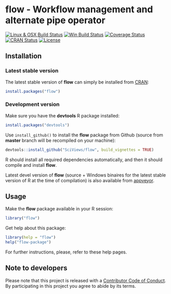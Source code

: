 # flow - Workflow management and alternate pipe operator

[![Linux & OSX Build Status](https://travis-ci.org/SciViews/flow.svg )](https://travis-ci.org/SciViews/flow)
[![Win Build Status](https://ci.appveyor.com/api/projects/status/github/SciViews/flow?branch=master&svg=true)](http://ci.appveyor.com/project/phgrosjean/flow)
[![Coverage Status](https://img.shields.io/codecov/c/github/SciViews/flow/master.svg)
](https://codecov.io/github/SciViews/flow?branch=master)
[![CRAN Status](http://www.r-pkg.org/badges/version/flow)](http://cran.r-project.org/package=flow)
[![License](https://img.shields.io/badge/license-GPL-blue.svg)](http://www.gnu.org/licenses/gpl-2.0.html)


## Installation

### Latest stable version

The latest stable version of **flow** can simply be installed from [CRAN](http://cran.r-project.org):

```r
install.packages("flow")
```


### Development version

Make sure you have the **devtools** R package installed:

```r
install.packages("devtools")
```

Use `install_github()` to install the **flow** package from Github (source from **master** branch will be recompiled on your machine):

```r
devtools::install_github("SciViews/flow", build_vignettes = TRUE)
```

R should install all required dependencies automatically, and then it should compile and install **flow**.

Latest devel version of **flow** (source + Windows binaires for the latest stable version of R at the time of compilation) is also available from [appveyor](https://ci.appveyor.com/project/phgrosjean/flow/build/artifacts).


## Usage

Make the **flow** package available in your R session:

```r
library("flow")
```

Get help about this package:

```r
library(help = "flow")
help("flow-package")
```

For further instructions, please, refer to these help pages.


## Note to developers

Please note that this project is released with a [Contributor Code of Conduct](CONDUCT.md). By participating in this project you agree to abide by its terms.
